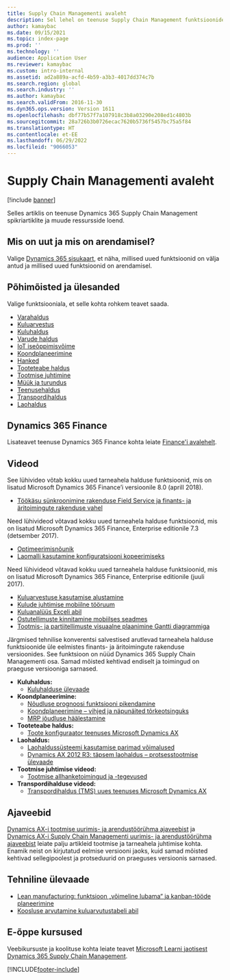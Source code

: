 ```yaml
---
title: Supply Chain Managementi avaleht
description: Sel lehel on teenuse Supply Chain Management funktsioonide spikriartiklite ja muude ressursside loend.
author: kamaybac
ms.date: 09/15/2021
ms.topic: index-page
ms.prod: ''
ms.technology: ''
audience: Application User
ms.reviewer: kamaybac
ms.custom: intro-internal
ms.assetid: ad2a889a-acfd-4b59-a3b3-4017dd374c7b
ms.search.region: global
ms.search.industry: ''
ms.author: kamaybac
ms.search.validFrom: 2016-11-30
ms.dyn365.ops.version: Version 1611
ms.openlocfilehash: dbf77b57f7a107918c3b8a03290e208ed1c4803b
ms.sourcegitcommit: 28a726b3b0726ecac7620b5736f5457bc75a5f84
ms.translationtype: HT
ms.contentlocale: et-EE
ms.lasthandoff: 06/29/2022
ms.locfileid: "9066053"
---
```

# <a name="supply-chain-management-home-page"></a>Supply Chain Managementi avaleht

[!include [banner](includes/banner.md)]

Selles artiklis on teenuse Dynamics 365 Supply Chain Management spikriartiklite ja muude ressursside loend.

## <a name="whats-new-and-in-development"></a>Mis on uut ja mis on arendamisel?

Valige [Dynamics 365 sisukaart](https://roadmap.dynamics.com/), et näha, millised uued funktsioonid on välja antud ja millised uued funktsioonid on arendamisel.

## <a name="core-concepts-and-tasks"></a>Põhimõisted ja ülesanded

Valige funktsiooniala, et selle kohta rohkem teavet saada.

- [Varahaldus](asset-management/index.md)
- [Kuluarvestus](../finance/cost-accounting/cost-accounting-home-page.md)
- [Kuluhaldus](cost-management/cost-management-home-page.md)  
- [Varude haldus](inventory/inventory-home-page.md)
- [IoT iseõppimisvõime](iot/iot-intelligence-home-page.md)
- [Koondplaneerimine](master-planning/master-planning-home-page.md)
- [Hanked](procurement/procurement-sourcing-overview.md)
- [Tooteteabe haldus](pim/product-information.md)
- [Tootmise juhtimine](production-control/production-process-overview.md)
- [Müük ja turundus](sales-marketing/overview-sales-marketing.md)
- [Teenusehaldus](service-management/service-management-home-page.md)
- [Transpordihaldus](transportation/transportation-management-overview.md)
- [Laohaldus](warehousing/warehouse-configuration.md)

## <a name="dynamics-365-finance"></a>Dynamics 365 Finance

Lisateavet teenuse Dynamics 365 Finance kohta leiate [Finance'i avalehelt](../finance/index.md).

## <a name="videos"></a>Videod

See lühivideo võtab kokku uued tarneahela halduse funktsioonid, mis on lisatud Microsoft Dynamics 365 Finance’i versioonile 8.0 (aprill 2018).

- [Töökäsu sünkroonimine rakenduse Field Service ja finants- ja äritoimingute rakenduse vahel](https://youtu.be/hAB4TDVMjxU)

Need lühivideod võtavad kokku uued tarneahela halduse funktsioonid, mis on lisatud Microsoft Dynamics 365 Finance, Enterprise editionile 7.3 (detsember 2017).

- [Optimeerimisnõunik](https://www.youtube.com/watch?v=MRsAzgFCUSQ&t=4s)
- [Laomalli kasutamine konfiguratsiooni kopeerimiseks](https://www.youtube.com/watch?v=K2WIfFlqJYs&feature=youtu.be)

Need lühivideod võtavad kokku uued tarneahela halduse funktsioonid, mis on lisatud Microsoft Dynamics 365 Finance, Enterprise editionile (juuli 2017).

- [Kuluarvestuse kasutamise alustamine](https://youtu.be/1pUDtJQZ8FU)
- [Kulude juhtimise mobiilne tööruum](https://youtu.be/imsuTg8rUVk)
- [Kuluanalüüs Exceli abil](https://youtu.be/-HKHYdClvx8)
- [Ostutellimuste kinnitamine mobiilses seadmes](https://youtu.be/gZ-gOlJe7H8)
- [Tootmis- ja partiitellimuste visuaalne plaanimine Gantti diagrammiga](https://youtu.be/BtbuShkGj4I)

Järgmised tehnilise konverentsi salvestised arutlevad tarneahela halduse funktsioonide üle eelmistes finants- ja äritoimingute rakenduse versioonides. See funktsioon on nüüd Dynamics 365 Supply Chain Managementi osa. Samad mõisted kehtivad endiselt ja toimingud on praeguse versiooniga sarnased.

- **Kuluhaldus:**
  - [Kuluhalduse ülevaade](https://www.youtube.com/watch?v=vXzlC-mOBcg&feature=youtu.be)
- **Koondplaneerimine:**
  - [Nõudluse prognoosi funktsiooni pikendamine](https://www.youtube.com/watch?v=4OIKIXLiNjI&feature=youtu.be)
  - [Koondplaneerimine – vihjed ja näpunäited tõrkeotsinguks](https://youtu.be/7v8BPmEs9Dg)
  - [MRP jõudluse häälestamine](https://youtu.be/RLXybx20B5o)
- **Tooteteabe haldus:**
  - [Toote konfiguraator teenuses Microsoft Dynamics AX](https://youtu.be/zotrj3SbCl4)
- **Laohaldus:**
  - [Laohaldussüsteemi kasutamise parimad võimalused](https://www.youtube.com/watch?v=--_didmZKHo&t=10s)
  - [Dynamics AX 2012 R3: täpsem laohaldus – protsesstootmise ülevaade](https://www.youtube.com/embed/QUxXUrN-7n4)
- **Tootmise juhtimise videod:**
  - [Tootmise allhanketoimingud ja -tegevused](https://youtu.be/y1jrd3A_k70)
- **Transpordihalduse videod:**
  - [Transpordihaldus (TMS) uues teenuses Microsoft Dynamics AX](https://youtu.be/jgmTgJIgEFQ)

## <a name="blogs"></a>Ajaveebid

[Dynamics AX-i tootmise uurimis- ja arendustöörühma ajaveebist](/archive/blogs/axmfg/) ja [Dynamics AX-i Supply Chain Managementi uurimis- ja arendustöörühma ajaveebist](https://blogs.msdn.microsoft.com/dynamicsaxscm/) leiate palju artikleid tootmise ja tarneahela juhtimise kohta. Enamik neist on kirjutatud eelmise versiooni jaoks, kuid samad mõisted kehtivad sellegipoolest ja protseduurid on praeguses versioonis sarnased.

## <a name="white-papers"></a>Tehniline ülevaade

- [Lean manufacturing: funktsioon „võimeline lubama“ ja kanban-tööde planeerimine](/dynamics/s-e/)
- [Koosluse arvutamine kuluarvutustabeli abil](https://www.microsoft.com/download/details.aspx?id=101937)

## <a name="elearning-courses"></a>E-õppe kursused

Veebikursuste ja koolituse kohta leiate teavet [Microsoft Learni jaotisest Dynamics 365 Supply Chain Management](/learn/browse/?products=dynamics-scm&resource_type=learning+path).


[!INCLUDE[footer-include](../includes/footer-banner.md)]

